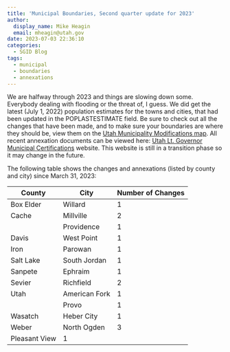 ```yaml
---
title: 'Municipal Boundaries, Second quarter update for 2023'
author:
  display_name: Mike Heagin
  email: mheagin@utah.gov
date: 2023-07-03 22:36:10
categories:
  - SGID Blog
tags:
  - municipal
  - boundaries
  - annexations
---
```


We are halfway through 2023 and things are slowing down some. Everybody dealing with flooding or the threat of, I guess. We did get the latest (July 1, 2022) population estimates for the towns and cities, that had been updated in the POPLASTESTIMATE field. 
Be sure to check out all the changes that have been made, and to make sure your boundaries are where they should be, view them on the [Utah Municipality Modifications map](https://www.arcgis.com/home/webmap/viewer.html?webmap=c5ab7e0fcd514f1a9db6b8dad55bba63). All recent annexation documents can be viewed here: [Utah Lt. Governor Municipal Certifications](https://demosite.utah.gov/gov-entity/boundary-certifications-by-year/) website. This website is still in a transition phase so it may change in the future.

The following table shows the changes and annexations (listed by county and city) since March 31, 2023:
 
| County | City | Number of Changes |  
| --- | --- | --- |
| Box Elder | Willard | 1 |
| Cache | Millville | 2 |
| | Providence | 1 |
| Davis | West Point | 1 |
| Iron | Parowan | 1 |
| Salt Lake | South Jordan | 1 |
| Sanpete | Ephraim | 1 |
| Sevier | Richfield | 2 |
| Utah | American Fork | 1 |
| | Provo | 1 |
| Wasatch | Heber City | 1 |
| Weber | North Ogden | 3 |
| Pleasant View | 1 |
